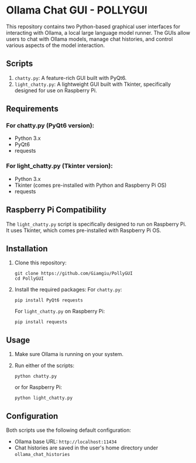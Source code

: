 # Ollama Chat GUI - POLLYGUI

This repository contains two Python-based graphical user interfaces for interacting with Ollama, a local large language model runner. The GUIs allow users to chat with Ollama models, manage chat histories, and control various aspects of the model interaction.

## Scripts

1. `chatty.py`: A feature-rich GUI built with PyQt6.
2. `light_chatty.py`: A lightweight GUI built with Tkinter, specifically designed for use on Raspberry Pi.


## Requirements

### For chatty.py (PyQt6 version):
- Python 3.x
- PyQt6
- requests

### For light_chatty.py (Tkinter version):
- Python 3.x
- Tkinter (comes pre-installed with Python and Raspberry Pi OS)
- requests

## Raspberry Pi Compatibility

The `light_chatty.py` script is specifically designed to run on Raspberry Pi. It uses Tkinter, which comes pre-installed with Raspberry Pi OS.

## Installation

1. Clone this repository:
   ```
   git clone https://github.com/Giamgiu/PollyGUI
   cd PollyGUI
   ```

2. Install the required packages:
   For `chatty.py`:
   ```
   pip install PyQt6 requests
   ```
   For `light_chatty.py` on Raspberry Pi:
   ```
   pip install requests
   ```

## Usage

1. Make sure Ollama is running on your system.

2. Run either of the scripts:
   ```
   python chatty.py
   ```
   or for Raspberry Pi:
   ```
   python light_chatty.py
   ```

## Configuration

Both scripts use the following default configuration:
- Ollama base URL: `http://localhost:11434`
- Chat histories are saved in the user's home directory under `ollama_chat_histories`
